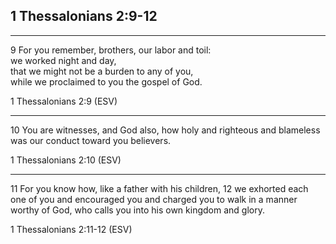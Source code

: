 ## 1 Thessalonians 2:9-12

---
<span class="ref">9</span>
For you remember, brothers, our labor and toil: <br/>
we worked night and day,<br/>
that we might not be a burden to any of you,<br/>
while we proclaimed to you the gospel of God.

<div class="ref">
1 Thessalonians 2:9 (ESV)
</div>

---
<span class="ref">10</span>
You are witnesses, and God also,
how holy and righteous and blameless
was our conduct toward you believers.

<div class="ref">
1 Thessalonians 2:10 (ESV)
</div>

---
<span class="ref">11</span>
For you know how, like a father with his children,
<span class="ref">12</span>
we exhorted each one of you and encouraged you
and charged you to walk in a manner worthy of God,
who calls you into his own kingdom and glory.

<div class="ref">
1 Thessalonians 2:11-12 (ESV)
</div>

